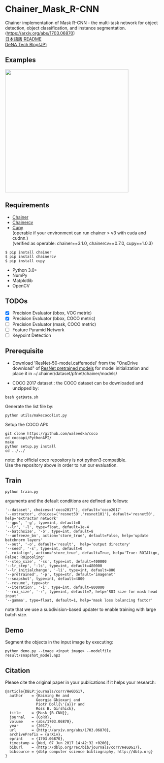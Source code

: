 # Chainer\_Mask\_R-CNN   
Chainer implementation of Mask R-CNN - the multi-task network for object detection, object classification, and instance segmentation.
(https://arxiv.org/abs/1703.06870)   
<a href="README_JP.md">日本語版 README</a>   
[DeNA Tech Blog(JP)](https://engineer.dena.jp/2017/12/chainercvmask-r-cnn.html)   

## Examples
<img src="imgs/demo.gif" width="400px"></img>
## Requirements
- [Chainer](https://github.com/pfnet/chainer)
- [Chainercv](https://github.com/chainer/chainercv)
- [Cupy](https://github.com/cupy/cupy)   
(operable if your environment can run chainer > v3 with cuda and cudnn.)   
(verified as operable: chainer==3.1.0, chainercv==0.7.0, cupy==1.0.3)
```
$ pip install chainer   
$ pip install chainercv
$ pip install cupy
```   
- Python 3.0+   
- NumPy   
- Matplotlib   
- OpenCV   


## TODOs
- [x] Precision Evaluator (bbox, VOC metric)
- [x] Precision Evaluator (bbox, COCO metric)
- [ ] Precision Evaluator (mask, COCO metric)
- [ ] Feature Pyramid Network
- [ ] Keypoint Detection

## Prerequisite
- Download 'ResNet-50-model.caffemodel' from the "OneDrive download" of [ResNet pretrained models](https://github.com/KaimingHe/deep-residual-networks#models) 
for model initialization and place it in ~/.chainer/dataset/pfnet/chainer/models/

- COCO 2017 dataset :
the COCO dataset can be downloaded and unzipped by:
```
bash getData.sh
```   
Generate the list file by:   
```
python utils/makecocolist.py
```
Setup the COCO API:   
```
git clone https://github.com/waleedka/coco
cd cocoapi/PythonAPI/
make
python setup.py install
cd ../../
```
note: the official coco repository is not python3 compatible.    
Use the repository above in order to run our evaluation.    

## Train

```
python train.py 
```
arguments and the default conditions are defined as follows:
```
'--dataset', choices=('coco2017'), default='coco2017'   
'--extractor', choices=('resnet50','resnet101'), default='resnet50', help='extractor network'
'--gpu', '-g', type=int, default=0   
'--lr', '-l', type=float, default=1e-4   
'--batchsize', '-b', type=int, default=8   
'--unfreeze_bn', action='store_true', default=False, help='update batchnorm layers'
'--out', '-o', default='result',  help='output directory'   
'--seed', '-s', type=int, default=0   
'--roialign', action='store_true', default=True, help='True: ROIAlign, False: ROIpooling'
'--step_size', '-ss', type=int, default=400000  
'--lr_step', '-ls', type=int, default=480000    
'--lr_initialchange', '-li', type=int, default=800     
'--pretrained', '-p', type=str, default='imagenet'   
'--snapshot', type=int, default=4000   
'--resume', type=str   
'--iteration', '-i', type=int, default=800000   
'--roi_size', '-r', type=int, default=7, help='ROI size for mask head input'
'--gamma', type=float, default=1, help='mask loss balancing factor'   
```

note that we use a subdivision-based updater to enable training with large batch size.


## Demo
Segment the objects in the input image by executing:   
```
python demo.py --image <input image> --modelfile result/snapshot_model.npz 
```

## Citation
Please cite the original paper in your publications if it helps your research:    

    @article{DBLP:journals/corr/HeGDG17,
      author    = {Kaiming He and
                  Georgia Gkioxari and
                  Piotr Doll{\'{a}}r and
                  Ross B. Girshick},
      title     = {Mask {R-CNN}},
      journal   = {CoRR},
      volume    = {abs/1703.06870},
      year      = {2017},
      url       = {http://arxiv.org/abs/1703.06870},
      archivePrefix = {arXiv},
      eprint    = {1703.06870},
      timestamp = {Wed, 07 Jun 2017 14:42:32 +0200},
      biburl    = {http://dblp.org/rec/bib/journals/corr/HeGDG17},
      bibsource = {dblp computer science bibliography, http://dblp.org}
    }
